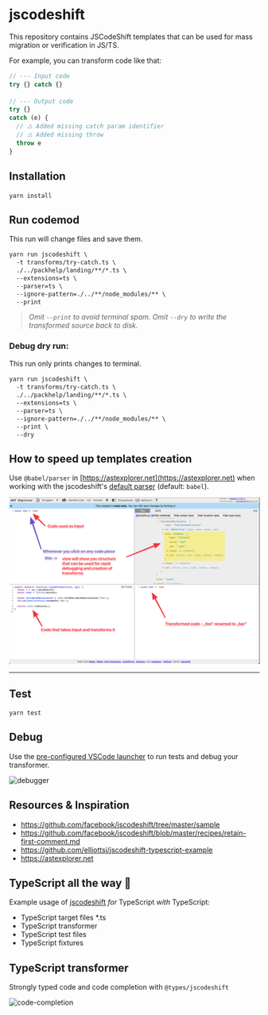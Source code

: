 # jscodeshift

This repository contains JSCodeShift templates that can be used for mass migration or verification in JS/TS.

For example, you can transform code like that:
```js
// --- Input code
try {} catch {}

// --- Output code
try {}
catch (e) {
  // ⚠️ Added missing catch param identifier
  // ⚠️ Added missing throw
  throw e
}
```

## Installation

```shell
yarn install
```

## Run codemod
This run will change files and save them.
```shell
yarn run jscodeshift \
  -t transforms/try-catch.ts \
  ./../packhelp/landing/**/*.ts \
  --extensions=ts \
  --parser=ts \
  --ignore-pattern=./../**/node_modules/** \
  --print
```
> _Omit `--print` to avoid terminal spam._
> _Omit `--dry` to write the transformed source back to disk._


### Debug dry run:
This run only prints changes to terminal.
```shell
yarn run jscodeshift \
  -t transforms/try-catch.ts \
  ./../packhelp/landing/**/*.ts \
  --extensions=ts \
  --parser=ts \
  --ignore-pattern=./../**/node_modules/** \
  --print \
  --dry
```


## How to speed up templates creation

Use `@babel/parser` in [https://astexplorer.net](https://astexplorer.net) when working with the jscodeshift's [default parser](https://github.com/facebook/jscodeshift#usage-cli) (default: `babel`).

![ast explorer](docs/ast-explorer.png)

--------------

## Test
```shell
yarn test
```

## Debug

Use the [pre-configured VSCode launcher](.vscode/launch.json) to run tests and debug your transformer.

![debugger](docs/debugger.gif)

## Resources & Inspiration

- https://github.com/facebook/jscodeshift/tree/master/sample
- https://github.com/facebook/jscodeshift/blob/master/recipes/retain-first-comment.md
- https://github.com/elliottsj/jscodeshift-typescript-example
- https://astexplorer.net

## TypeScript all the way 🚀

Example usage of [jscodeshift](https://github.com/facebook/jscodeshift) _for_ TypeScript _with_ TypeScript:

- TypeScript target files *.ts
- TypeScript transformer
- TypeScript test files
- TypeScript fixtures

## TypeScript transformer

Strongly typed code and code completion with `@types/jscodeshift`

![code-completion](docs/code-completion.gif)
